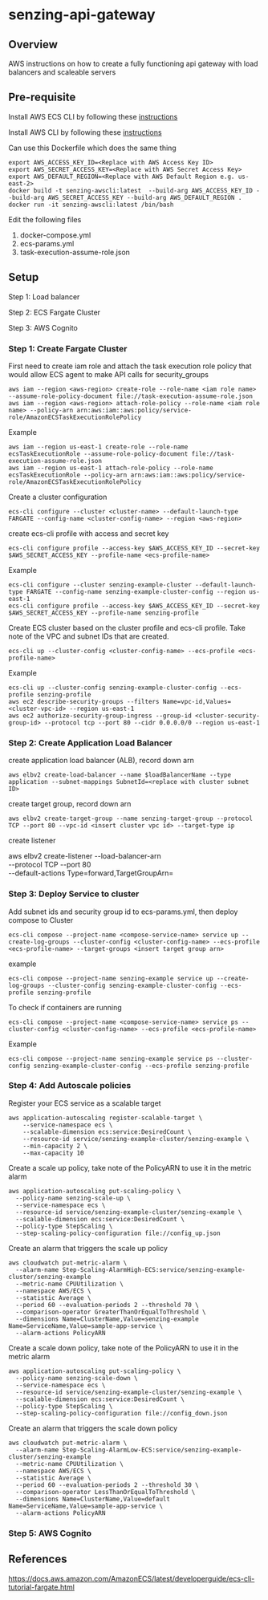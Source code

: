 # senzing-api-gateway

## Overview

AWS instructions on how to create a fully functioning api gateway with load balancers and scaleable servers

## Pre-requisite

Install AWS ECS CLI by following these [instructions](https://docs.aws.amazon.com/AmazonECS/latest/developerguide/ECS_CLI_installation.html)

Install AWS CLI by following these [instructions](https://docs.aws.amazon.com/cli/latest/userguide/install-cliv2-linux.html)

Can use this Dockerfile which does the same thing

```console
export AWS_ACCESS_KEY_ID=<Replace with AWS Access Key ID>
export AWS_SECRET_ACCESS_KEY=<Replace with AWS Secret Access Key>
export AWS_DEFAULT_REGION=<Replace with AWS Default Region e.g. us-east-2>
docker build -t senzing-awscli:latest  --build-arg AWS_ACCESS_KEY_ID --build-arg AWS_SECRET_ACCESS_KEY --build-arg AWS_DEFAULT_REGION .
docker run -it senzing-awscli:latest /bin/bash
```

Edit the following files
1. docker-compose.yml
1. ecs-params.yml
1. task-execution-assume-role.json

## Setup

Step 1: Load balancer

Step 2: ECS Fargate Cluster

Step 3: AWS Cognito

### Step 1: Create Fargate Cluster

First need to create iam role and attach the task execution role policy that would allow ECS agent to make API calls for security_groups

```console
aws iam --region <aws-region> create-role --role-name <iam role name> --assume-role-policy-document file://task-execution-assume-role.json
aws iam --region <aws-region> attach-role-policy --role-name <iam role name> --policy-arn arn:aws:iam::aws:policy/service-role/AmazonECSTaskExecutionRolePolicy
```

Example

```console
aws iam --region us-east-1 create-role --role-name ecsTaskExecutionRole --assume-role-policy-document file://task-execution-assume-role.json
aws iam --region us-east-1 attach-role-policy --role-name ecsTaskExecutionRole --policy-arn arn:aws:iam::aws:policy/service-role/AmazonECSTaskExecutionRolePolicy
```

Create a cluster configuration

```console
ecs-cli configure --cluster <cluster-name> --default-launch-type FARGATE --config-name <cluster-config-name> --region <aws-region>
```

create ecs-cli profile with access and secret key

```console
ecs-cli configure profile --access-key $AWS_ACCESS_KEY_ID --secret-key $AWS_SECRET_ACCESS_KEY --profile-name <ecs-profile-name>
```

Example

```console
ecs-cli configure --cluster senzing-example-cluster --default-launch-type FARGATE --config-name senzing-example-cluster-config --region us-east-1
ecs-cli configure profile --access-key $AWS_ACCESS_KEY_ID --secret-key $AWS_SECRET_ACCESS_KEY --profile-name senzing-profile
```

Create ECS cluster based on the cluster profile and ecs-cli profile. Take note of the VPC and subnet IDs that are created.

```console
ecs-cli up --cluster-config <cluster-config-name> --ecs-profile <ecs-profile-name>
```

Example
```console
ecs-cli up --cluster-config senzing-example-cluster-config --ecs-profile senzing-profile
aws ec2 describe-security-groups --filters Name=vpc-id,Values=<cluster-vpc-id> --region us-east-1
aws ec2 authorize-security-group-ingress --group-id <cluster-security-group-id> --protocol tcp --port 80 --cidr 0.0.0.0/0 --region us-east-1
```

### Step 2: Create Application Load Balancer

create application load balancer (ALB), record down arn

```console
aws elbv2 create-load-balancer --name $loadBalancerName --type application --subnet-mappings SubnetId=<replace with cluster subnet ID>
```

create target group, record down arn

```console
aws elbv2 create-target-group --name senzing-target-group --protocol TCP --port 80 --vpc-id <insert cluster vpc id> --target-type ip
```

create listener

aws elbv2 create-listener --load-balancer-arn <insert ALB ARN> \
  --protocol TCP --port 80 \
  --default-actions Type=forward,TargetGroupArn=<insert target group ARN>

### Step 3: Deploy Service to cluster

Add subnet ids and security group id to ecs-params.yml, then deploy compose to Cluster

```console
ecs-cli compose --project-name <compose-service-name> service up --create-log-groups --cluster-config <cluster-config-name> --ecs-profile <ecs-profile-name> --target-groups <insert target group arn>
```

example

```console
ecs-cli compose --project-name senzing-example service up --create-log-groups --cluster-config senzing-example-cluster-config --ecs-profile senzing-profile
```

To check if containers are running

```console
ecs-cli compose --project-name <compose-service-name> service ps --cluster-config <cluster-config-name> --ecs-profile <ecs-profile-name>
```

Example

```console
ecs-cli compose --project-name senzing-example service ps --cluster-config senzing-example-cluster-config --ecs-profile senzing-profile
```

### Step 4: Add Autoscale policies

Register your ECS service as a scalable target

```console
aws application-autoscaling register-scalable-target \
    --service-namespace ecs \
    --scalable-dimension ecs:service:DesiredCount \
    --resource-id service/senzing-example-cluster/senzing-example \
    --min-capacity 2 \
    --max-capacity 10
```

Create a scale up policy, take note of the PolicyARN to use it in the metric alarm

```console
aws application-autoscaling put-scaling-policy \
  --policy-name senzing-scale-up \
  --service-namespace ecs \
  --resource-id service/senzing-example-cluster/senzing-example \
  --scalable-dimension ecs:service:DesiredCount \
  --policy-type StepScaling \
  --step-scaling-policy-configuration file://config_up.json
```

Create an alarm that triggers the scale up policy

```console
aws cloudwatch put-metric-alarm \
  --alarm-name Step-Scaling-AlarmHigh-ECS:service/senzing-example-cluster/senzing-example
  --metric-name CPUUtilization \
  --namespace AWS/ECS \
  --statistic Average \
  --period 60 --evaluation-periods 2 --threshold 70 \
  --comparison-operator GreaterThanOrEqualToThreshold \
  --dimensions Name=ClusterName,Value=senzing-example Name=ServiceName,Value=sample-app-service \
  --alarm-actions PolicyARN
```

Create a scale down policy, take note of the PolicyARN to use it in the metric alarm

```console
aws application-autoscaling put-scaling-policy \
  --policy-name senzing-scale-down \
  --service-namespace ecs \
  --resource-id service/senzing-example-cluster/senzing-example \
  --scalable-dimension ecs:service:DesiredCount \
  --policy-type StepScaling \
  --step-scaling-policy-configuration file://config_down.json
```

Create an alarm that triggers the scale down policy

```console
aws cloudwatch put-metric-alarm \
  --alarm-name Step-Scaling-AlarmLow-ECS:service/senzing-example-cluster/senzing-example
  --metric-name CPUUtilization \
  --namespace AWS/ECS \
  --statistic Average \
  --period 60 --evaluation-periods 2 --threshold 30 \
  --comparison-operator LessThanOrEqualToThreshold \
  --dimensions Name=ClusterName,Value=default Name=ServiceName,Value=sample-app-service \
  --alarm-actions PolicyARN
```

### Step 5: AWS Cognito



## References

https://docs.aws.amazon.com/AmazonECS/latest/developerguide/ecs-cli-tutorial-fargate.html

